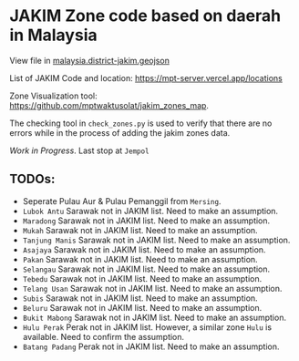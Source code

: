 # JAKIM Zone code based on daerah in Malaysia

View file in [malaysia.district-jakim.geojson](./malaysia.district-jakim.geojson)

List of JAKIM Code and location: https://mpt-server.vercel.app/locations

Zone Visualization tool: https://github.com/mptwaktusolat/jakim_zones_map.

The checking tool in `check_zones.py` is used to verify that there are no errors while in the process of adding the jakim zones data.

_Work in Progress_. Last stop at `Jempol`

## TODOs:

- Seperate Pulau Aur & Pulau Pemanggil from `Mersing`.
- `Lubok Antu` Sarawak not in JAKIM list. Need to make an assumption.
- `Maradong` Sarawak not in JAKIM list. Need to make an assumption.
- `Mukah` Sarawak not in JAKIM list. Need to make an assumption.
- `Tanjung Manis` Sarawak not in JAKIM list. Need to make an assumption.
- `Asajaya` Sarawak not in JAKIM list. Need to make an assumption.
- `Pakan` Sarawak not in JAKIM list. Need to make an assumption.
- `Selangau` Sarawak not in JAKIM list. Need to make an assumption.
- `Tebedu` Sarawak not in JAKIM list. Need to make an assumption.
- `Telang Usan` Sarawak not in JAKIM list. Need to make an assumption.
- `Subis` Sarawak not in JAKIM list. Need to make an assumption.
- `Beluru` Sarawak not in JAKIM list. Need to make an assumption.
- `Bukit Mabong` Sarawak not in JAKIM list. Need to make an assumption.
- `Hulu Perak` Perak not in JAKIM list. However, a similar zone `Hulu` is available. Need to confirm the assumption.
- `Batang Padang` Perak not in JAKIM list. Need to make an assumption.
